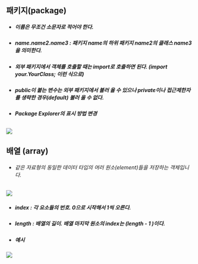 ## 패키지(package)

- ##### 이름은 무조건 소문자로 적어야 한다.

- ##### name.name2.name3 : 패키지 name의 하위 패키지 name2의 클래스 name3을 의미한다.

- ##### 외부 패키지에서 객체를 호출할 때는 import로 호출하면 된다. (import your.YourClass; 이런 식으로)

- ##### public이 붙는 변수는 외부 패키지에서 불러 올 수 있으나 private이나 접근제한자를 생략한 경우(default) 불러 올 수 없다.

- ##### Package Explorer의 표시 방법 변경
![](점%203개%20누르기.jpg)
---
## 배열 (array)

- ###### 같은 자료형의 동일한 데이터 타입의 여러 원소(_element_)들을 저장하는 객체입니다.
![](array.jpg)
- ##### index : 각 요소들의 번호. 0으로 시작해서 1씩 오른다.

- ##### length : 배열의 길이. 배열 마지막 원소의 index는 (length - 1 )이다.

- ##### 예시
![](array1.jpg)


